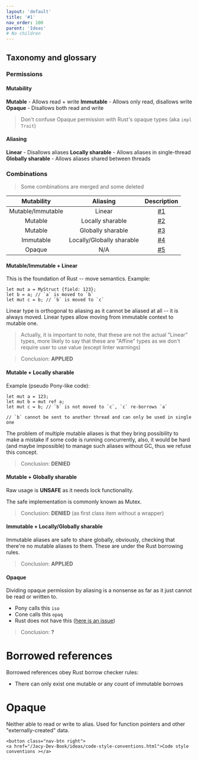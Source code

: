 ```yaml
---
layout: 'default'
title: '#1'
nav_order: 100
parent: 'Ideas'
# No children
---
```


## Taxonomy and glossary

### Permissions

#### Mutability
**Mutable** - Allows read + write
**Immutable** - Allows only read, disallows write
**Opaque** - Disallows both read and write

> Don't confuse Opaque permission with Rust's opaque types (aka `impl Trait`)

#### Aliasing

**Linear** - Disallows aliases
**Locally sharable** - Allows aliases in single-thread
**Globally sharable** - Allows aliases shared between threads


### Combinations

> Some combinations are merged and some deleted

| Mutability | Aliasing | Description |
|:----------:|:--------:|:-----------:|
| Mutable/Immutable | Linear | [#1](#mut-imm-lin) |
| Mutable | Locally sharable | [#2](#mut-loc) |
| Mutable | Globally sharable | [#3](#mut-glob) |
| Immutable | Locally/Globally sharable | [#4](#mut-loc-glob) |
| Opaque | N/A | [#5](#opaque) |

#### <a name="mut-imm-lin"></a> Mutable/Immutable + Linear

This is the foundation of Rust -- move semantics.
Example:
```jc
let mut a = MyStruct {field: 123};
let b = a; // `a` is moved to `b`
let mut c = b; // `b` is moved to `c`
```

Linear type is orthogonal to aliasing as it cannot be aliased at all -- it is always moved.
Linear types allow moving from immutable context to mutable one.

> Actually, it is important to note, that these are not the actual "Linear" types, more likely to say that these are "Affine" types as we don't require user to use value (except linter warnings)

> Conclusion: **APPLIED**

#### <a name="mut-loc"></a> Mutable + Locally sharable

Example (pseudo Pony-like code):
```jc
let mut a = 123;
let mut b = mut ref a;
let mut c = b; // `b` is not moved to `c`, `c` re-borrows `a`

// `b` cannot be sent to another thread and can only be used in single one
```

The problem of multiple mutable aliases is that they bring possibility to make a mistake if some code is running concurrently, also, it would be hard (and maybe impossible) to manage such aliases without GC, thus we refuse this concept.

> Conclusion: **DENIED**

#### <a name="mut-glob"></a> Mutable + Globally sharable

Raw usage is **UNSAFE** as it needs lock functionality.

The safe implementation is commonly known as Mutex.

> Conclusion: **DENIED** (as first class item without a wrapper)

#### <a name="imm-loc-glob"></a> Immutable + Locally/Globally sharable

Immutable aliases are safe to share globally, obviously, checking that there're no mutable aliases to them.
These are under the Rust borrowing rules.

> Conclusion: **APPLIED**

#### <a name="opaque"></a> Opaque

Dividing opaque permission by aliasing is a nonsense as far as it just cannot be read or written to.

- Pony calls this `iso`
- Cone calls this `opaq`
- Rust does not have this ([here is an issue](https://github.com/rust-lang/rfcs/blob/master/text/1861-extern-types.md))

> Conclusion: **?**

# Borrowed references

Borrowed references obey Rust borrow checker rules:
- There can only exist one mutable or any count of immutable borrows



# Opaque

Neither able to read or write to alias. Used for function pointers and other "externally-created" data.
<div class="nav-btn-block">
    
    <button class="nav-btn right">
    <a href="/Jacy-Dev-Book/ideas/code-style-conventions.html">Code style conventions ></a>
</button>

</div>

